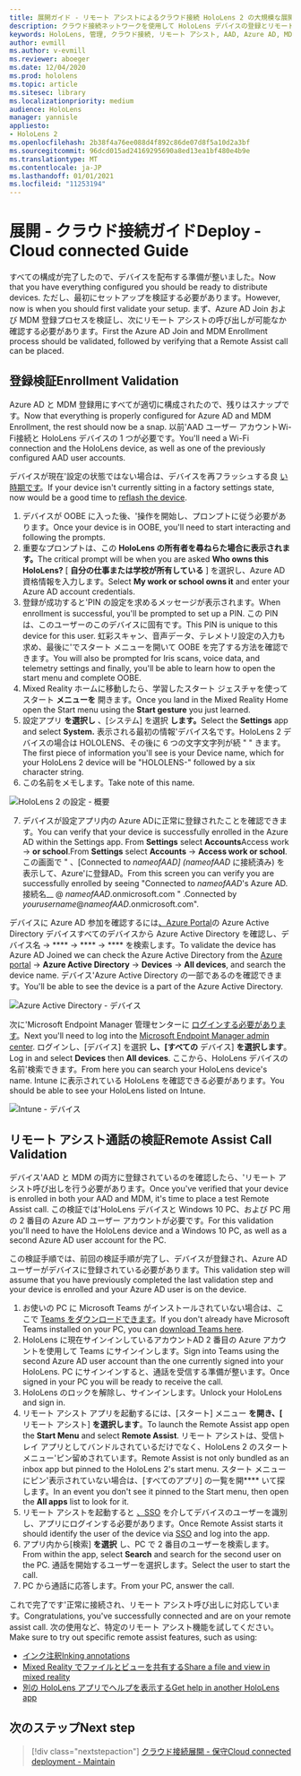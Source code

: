 ```yaml
---
title: 展開ガイド - リモート アシストによるクラウド接続 HoloLens 2 の大規模な展開 - 展開
description: クラウド接続ネットワークを使用して HoloLens デバイスの登録とリモート アシストを検証する方法
keywords: HoloLens, 管理, クラウド接続, リモート アシスト, AAD, Azure AD, MDM, モバイル デバイス管理
author: evmill
ms.author: v-evmill
ms.reviewer: aboeger
ms.date: 12/04/2020
ms.prod: hololens
ms.topic: article
ms.sitesec: library
ms.localizationpriority: medium
audience: HoloLens
manager: yannisle
appliesto:
- HoloLens 2
ms.openlocfilehash: 2b38f4a76ee088d4f892c86de07d8f5a10d2a3bf
ms.sourcegitcommit: 96dcd015ad24169295690a8ed13ea1bf480e4b9e
ms.translationtype: MT
ms.contentlocale: ja-JP
ms.lasthandoff: 01/01/2021
ms.locfileid: "11253194"
---
```

# <span data-ttu-id="aaf54-104">展開 - クラウド接続ガイド</span><span class="sxs-lookup"><span data-stu-id="aaf54-104">Deploy - Cloud connected Guide</span></span>

<span data-ttu-id="aaf54-105">すべての構成が完了したので、デバイスを配布する準備が整いました。</span><span class="sxs-lookup"><span data-stu-id="aaf54-105">Now that you have everything configured you should be ready to distribute devices.</span></span> <span data-ttu-id="aaf54-106">ただし、最初にセットアップを検証する必要があります。</span><span class="sxs-lookup"><span data-stu-id="aaf54-106">However, now is when you should first validate your setup.</span></span> <span data-ttu-id="aaf54-107">まず、Azure AD Join および MDM 登録プロセスを検証し、次にリモート アシストの呼び出しが可能なか確認する必要があります。</span><span class="sxs-lookup"><span data-stu-id="aaf54-107">First the Azure AD Join and MDM Enrollment process should be validated, followed by verifying that a Remote Assist call can be placed.</span></span>

## <span data-ttu-id="aaf54-108">登録検証</span><span class="sxs-lookup"><span data-stu-id="aaf54-108">Enrollment Validation</span></span>

<span data-ttu-id="aaf54-109">Azure AD と MDM 登録用にすべてが適切に構成されたので、残りはスナップです。</span><span class="sxs-lookup"><span data-stu-id="aaf54-109">Now that everything is properly configured for Azure AD and MDM Enrollment, the rest should now be a snap.</span></span> <span data-ttu-id="aaf54-110">以前&#39;AAD ユーザー アカウントWi-Fi接続と HoloLens デバイスの 1 つが必要です。</span><span class="sxs-lookup"><span data-stu-id="aaf54-110">You&#39;ll need a Wi-Fi connection and the HoloLens device, as well as one of the previously configured AAD user accounts.</span></span>

<span data-ttu-id="aaf54-111">デバイスが現在&#39;設定の状態ではない場合は、デバイスを再フラッシュする良 [い時期です](https://docs.microsoft.com/hololens/hololens-recovery#clean-reflash-the-device)。</span><span class="sxs-lookup"><span data-stu-id="aaf54-111">If your device isn&#39;t currently sitting in a factory settings state, now would be a good time to [reflash the device](https://docs.microsoft.com/hololens/hololens-recovery#clean-reflash-the-device).</span></span>

1. <span data-ttu-id="aaf54-112">デバイスが OOBE に入った後、&#39;操作を開始し、プロンプトに従う必要があります。</span><span class="sxs-lookup"><span data-stu-id="aaf54-112">Once your device is in OOBE, you&#39;ll need to start interacting and following the prompts.</span></span> 
1. <span data-ttu-id="aaf54-113">重要なプロンプトは、この **HoloLens の所有者を尋ねらた場合に表示されます。**</span><span class="sxs-lookup"><span data-stu-id="aaf54-113">The critical prompt will be when you are asked **Who owns this HoloLens?**</span></span> <span data-ttu-id="aaf54-114">[ **自分の仕事または学校が所有している** ] を選択し、Azure AD資格情報を入力します。</span><span class="sxs-lookup"><span data-stu-id="aaf54-114">Select **My work or school owns it** and enter your Azure AD account credentials.</span></span>
1. <span data-ttu-id="aaf54-115">登録が成功すると&#39;PIN の設定を求めるメッセージが表示されます。</span><span class="sxs-lookup"><span data-stu-id="aaf54-115">When enrollment is successful, you&#39;ll be prompted to set up a PIN.</span></span> <span data-ttu-id="aaf54-116">この PIN は、このユーザーのこのデバイスに固有です。</span><span class="sxs-lookup"><span data-stu-id="aaf54-116">This PIN is unique to this device for this user.</span></span> <span data-ttu-id="aaf54-117">虹彩スキャン、音声データ、テレメトリ設定の入力も求め、最後に&#39;でスタート メニューを開いて OOBE を完了する方法を確認できます。</span><span class="sxs-lookup"><span data-stu-id="aaf54-117">You will also be prompted for Iris scans, voice data, and telemetry settings and finally, you&#39;ll be able to learn how to open the start menu and complete OOBE.</span></span>
1. <span data-ttu-id="aaf54-118">Mixed Reality ホームに移動したら、学習したスタート ジェスチャを使ってスタート **メニューを** 開きます。</span><span class="sxs-lookup"><span data-stu-id="aaf54-118">Once you land in the Mixed Reality Home open the Start menu using the **Start gesture** you just learned.</span></span>
1. <span data-ttu-id="aaf54-119">設定アプリ **を選択し** 、[システム] を選択 **します。**</span><span class="sxs-lookup"><span data-stu-id="aaf54-119">Select the **Settings** app and select **System.**</span></span> <span data-ttu-id="aaf54-120">表示される最初の情報&#39;デバイス名です。HoloLens 2 デバイスの場合は HOLOLENS、その後に 6 つの文字文字列が続 &quot; &quot; きます。</span><span class="sxs-lookup"><span data-stu-id="aaf54-120">The first piece of information you&#39;ll see is your Device name, which for your HoloLens 2 device will be &quot;HOLOLENS-&quot; followed by a six character string.</span></span>
1. <span data-ttu-id="aaf54-121">この名前をメモします。</span><span class="sxs-lookup"><span data-stu-id="aaf54-121">Take note of this name.</span></span>

![HoloLens 2 の設定 - 概要](./images/hololens2-settings-about.jpg)

7. <span data-ttu-id="aaf54-123">デバイスが設定アプリ内の Azure ADに正常に登録されたことを確認できます。</span><span class="sxs-lookup"><span data-stu-id="aaf54-123">You can verify that your device is successfully enrolled in the Azure AD within the Settings app.</span></span> <span data-ttu-id="aaf54-124">From **Settings** select **Accounts**Access work  ->  **or school**.</span><span class="sxs-lookup"><span data-stu-id="aaf54-124">From **Settings** select **Accounts** -> **Access work or school**.</span></span> <span data-ttu-id="aaf54-125">この画面で &quot; 、[Connected to _nameofAAD] (nameofAAD_ に接続済み) を表示して、Azure&#39;に登録AD。</span><span class="sxs-lookup"><span data-stu-id="aaf54-125">From this screen you can verify you are successfully enrolled by seeing &quot;Connected to _nameofAAD_&#39;s Azure AD.</span></span> <span data-ttu-id="aaf54-126">接続名__ @ _nameofAAD_.onmicrosoft.com &quot; .</span><span class="sxs-lookup"><span data-stu-id="aaf54-126">Connected by _yourusername_@_nameofAAD_.onmicrosoft.com&quot;.</span></span>


<span data-ttu-id="aaf54-127">デバイスに Azure AD 参加を確認するには[、Azure Portal](https://portal.azure.com/#home)の Azure Active Directory デバイスすべてのデバイスから Azure Active Directory を確認し、デバイス名  ->  \*\*\*\*  ->  \*\*\*\*  ->  \*\*\*\* を検索します。</span><span class="sxs-lookup"><span data-stu-id="aaf54-127">To validate the device has Azure AD Joined we can check the Azure Active Directory from the [Azure portal](https://portal.azure.com/#home) -> **Azure Active Directory** -> **Devices** -> **All devices**, and search the device name.</span></span> <span data-ttu-id="aaf54-128">デバイス&#39;Azure Active Directory の一部であるのを確認できます。</span><span class="sxs-lookup"><span data-stu-id="aaf54-128">You&#39;ll be able to see the device is a part of the Azure Active Directory.</span></span>


![Azure Active Directory - デバイス](./images/aad-enrollment.png)

<span data-ttu-id="aaf54-130">次に&#39;Microsoft Endpoint Manager 管理センターに [ログインする必要があります](https://endpoint.microsoft.com/#home)。</span><span class="sxs-lookup"><span data-stu-id="aaf54-130">Next you&#39;ll need to log into the [Microsoft Endpoint Manager admin center](https://endpoint.microsoft.com/#home).</span></span> <span data-ttu-id="aaf54-131">ログインし、[デバイス] を選択 **し、[すべての** デバイス] **を選択します**。</span><span class="sxs-lookup"><span data-stu-id="aaf54-131">Log in and select **Devices** then **All devices**.</span></span> <span data-ttu-id="aaf54-132">ここから、HoloLens デバイスの名前&#39;検索できます。</span><span class="sxs-lookup"><span data-stu-id="aaf54-132">From here you can search your HoloLens device&#39;s name.</span></span> <span data-ttu-id="aaf54-133">Intune に表示されている HoloLens を確認できる必要があります。</span><span class="sxs-lookup"><span data-stu-id="aaf54-133">You should be able to see your HoloLens listed on Intune.</span></span>

![Intune - デバイス](./images/endpoint-all-devices-enrolled.png)

## <span data-ttu-id="aaf54-135">リモート アシスト通話の検証</span><span class="sxs-lookup"><span data-stu-id="aaf54-135">Remote Assist Call Validation</span></span>

<span data-ttu-id="aaf54-136">デバイス&#39;AAD と MDM の両方に登録されているのを確認したら、&#39;リモート アシスト呼び出しを行う必要があります。</span><span class="sxs-lookup"><span data-stu-id="aaf54-136">Once you&#39;ve verified that your device is enrolled in both your AAD and MDM, it&#39;s time to place a test Remote Assist call.</span></span> <span data-ttu-id="aaf54-137">この検証では&#39;HoloLens デバイスと Windows 10 PC、および PC 用の 2 番目の Azure AD ユーザー アカウントが必要です。</span><span class="sxs-lookup"><span data-stu-id="aaf54-137">For this validation you&#39;ll need to have the HoloLens device and a Windows 10 PC, as well as a second Azure AD user account for the PC.</span></span>

<span data-ttu-id="aaf54-138">この検証手順では、前回の検証手順が完了し、デバイスが登録され、Azure AD ユーザーがデバイスに登録されている必要があります。</span><span class="sxs-lookup"><span data-stu-id="aaf54-138">This validation step will assume that you have previously completed the last validation step and your device is enrolled and your Azure AD user is on the device.</span></span>


1. <span data-ttu-id="aaf54-139">お使いの PC に Microsoft Teams がインストールされていない場合は、ここで [Teams をダウンロードできます](https://www.microsoft.com/microsoft-365/microsoft-teams/download-app)。</span><span class="sxs-lookup"><span data-stu-id="aaf54-139">If you don't already have Microsoft Teams installed on your PC, you can [download Teams here](https://www.microsoft.com/microsoft-365/microsoft-teams/download-app).</span></span>
2. <span data-ttu-id="aaf54-140">HoloLens に現在サインインしているアカウントAD 2 番目の Azure アカウントを使用して Teams にサインインします。</span><span class="sxs-lookup"><span data-stu-id="aaf54-140">Sign into Teams using the second  Azure AD user account than the one currently signed into your HoloLens.</span></span> <span data-ttu-id="aaf54-141">PC にサインインすると、通話を受信する準備が整います。</span><span class="sxs-lookup"><span data-stu-id="aaf54-141">Once signed in your PC you will be ready to receive the call.</span></span>
3. <span data-ttu-id="aaf54-142">HoloLens のロックを解除し、サインインします。</span><span class="sxs-lookup"><span data-stu-id="aaf54-142">Unlock your HoloLens and sign in.</span></span>
4. <span data-ttu-id="aaf54-143">リモート アシスト アプリを起動するには、[スタート] メニュー **を開き、[** リモート アシスト] **を選択します**。</span><span class="sxs-lookup"><span data-stu-id="aaf54-143">To launch the Remote Assist app open the **Start Menu** and select **Remote Assist**.</span></span> <span data-ttu-id="aaf54-144">リモート アシストは、受信トレイ アプリとしてバンドルされているだけでなく、HoloLens 2 のスタート メニュー&#39;ピン留めされています。</span><span class="sxs-lookup"><span data-stu-id="aaf54-144">Remote Assist is not only bundled as an inbox app but pinned to the HoloLens 2&#39;s start menu.</span></span> <span data-ttu-id="aaf54-145">スタート メニューにピン&#39;表示されていない場合は、[すべてのアプリ] の一覧を開\*\*\*\* いて探します。</span><span class="sxs-lookup"><span data-stu-id="aaf54-145">In an event you don&#39;t see it pinned to the Start menu, then open the **All apps** list to look for it.</span></span>
5. <span data-ttu-id="aaf54-146">リモート アシストを起動すると [、SSO](https://docs.microsoft.com/azure/active-directory/manage-apps/what-is-single-sign-on) を介してデバイスのユーザーを識別し、アプリにログインする必要があります。</span><span class="sxs-lookup"><span data-stu-id="aaf54-146">Once Remote Assist starts it should identify the user of the device via [SSO](https://docs.microsoft.com/azure/active-directory/manage-apps/what-is-single-sign-on) and log into the app.</span></span>
6. <span data-ttu-id="aaf54-147">アプリ内から[検索] **を選択** し、PC で 2 番目のユーザーを検索します。</span><span class="sxs-lookup"><span data-stu-id="aaf54-147">From within the app, select **Search** and search for the second user on the PC.</span></span> <span data-ttu-id="aaf54-148">通話を開始するユーザーを選択します。</span><span class="sxs-lookup"><span data-stu-id="aaf54-148">Select the user to start the call.</span></span>
7. <span data-ttu-id="aaf54-149">PC から通話に応答します。</span><span class="sxs-lookup"><span data-stu-id="aaf54-149">From your PC, answer the call.</span></span>

<span data-ttu-id="aaf54-150">これで完了です&#39;正常に接続され、リモート アシスト呼び出しに対応しています。</span><span class="sxs-lookup"><span data-stu-id="aaf54-150">Congratulations, you&#39;ve successfully connected and are on your remote assist call.</span></span> <span data-ttu-id="aaf54-151">次の使用など、特定のリモート アシスト機能を試してください。</span><span class="sxs-lookup"><span data-stu-id="aaf54-151">Make sure to try out specific remote assist features, such as using:</span></span>

- [<span data-ttu-id="aaf54-152">インク注釈</span><span class="sxs-lookup"><span data-stu-id="aaf54-152">Inking annotations</span></span>](https://docs.microsoft.com/dynamics365/mixed-reality/remote-assist/add-annotations-hololens)
- [<span data-ttu-id="aaf54-153">Mixed Reality でファイルとビューを共有する</span><span class="sxs-lookup"><span data-stu-id="aaf54-153">Share a file and view in mixed reality</span></span>](https://docs.microsoft.com/dynamics365/mixed-reality/remote-assist/display-save-files)
- [<span data-ttu-id="aaf54-154">別の HoloLens アプリでヘルプを表示する</span><span class="sxs-lookup"><span data-stu-id="aaf54-154">Get help in another HoloLens app</span></span>](https://docs.microsoft.com/dynamics365/mixed-reality/remote-assist/get-help-hololens-app-hololens)

## <span data-ttu-id="aaf54-155">次のステップ</span><span class="sxs-lookup"><span data-stu-id="aaf54-155">Next step</span></span>

> [!div class="nextstepaction"]
> [<span data-ttu-id="aaf54-156">クラウド接続展開 - 保守</span><span class="sxs-lookup"><span data-stu-id="aaf54-156">Cloud connected deployment - Maintain</span></span>](hololens2-cloud-connected-maintain.md)